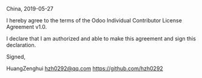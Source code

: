 China, 2019-05-27

I hereby agree to the terms of the Odoo Individual Contributor License Agreement v1.0.

I declare that I am authorized and able to make this agreement and sign this declaration.

Signed,

HuangZenghui hzh0292@qq.com https://github.com/hzh0292
